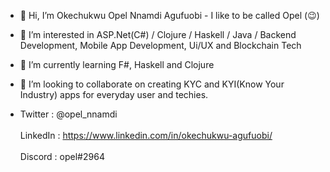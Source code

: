 - 👋 Hi, I’m Okechukwu Opel Nnamdi Agufuobi - I like to be called Opel (😉)

- 👀 I’m interested in ASP.Net(C#) / Clojure / Haskell / Java / Backend Development, Mobile App Development, Ui/UX and Blockchain Tech

- 🌱 I’m currently learning F#, Haskell and Clojure

- 💞️ I’m looking to collaborate on creating KYC and KYI(Know Your Industry) apps for everyday user and techies.

- Twitter   :  @opel_nnamdi<br/><br/>
  LinkedIn  : https://www.linkedin.com/in/okechukwu-agufuobi/<br/><br/>
  Discord   : opel#2964
  

<!---
sdg7onado/sdg7onado is a ✨ special ✨ repository because its `README.md` (this file) appears on your GitHub profile.
You can click the Preview link to take a look at your changes.
--->
